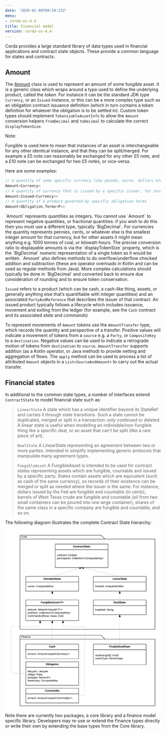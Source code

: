```yaml
---
date: '2020-01-08T09:59:25Z'
menu:
- corda-os-4.4
title: Financial model
version: corda-os-4.4
---
```





Corda provides a large standard library of data types used in financial applications and contract state objects.
            These provide a common language for states and contracts.


## Amount

The [Amount](api/kotlin/corda/net.corda.core.contracts/-amount/index) class is used to represent an amount of
                some fungible asset. It is a generic class which wraps around a type used to define the underlying product, called
                the *token*. For instance it can be the standard JDK type `Currency`, or an `Issued` instance, or this can be
                a more complex type such as an obligation contract issuance definition (which in turn contains a token definition
                for whatever the obligation is to be settled in). Custom token types should implement `TokenizableAssetInfo` to allow the
                `Amount` conversion helpers `fromDecimal` and `toDecimal` to calculate the correct `displayTokenSize`.

<div class="r3-o-note" role="alert"><span>Note: </span>


Fungible is used here to mean that instances of an asset is interchangeable for any other identical instance,
                    and that they can be split/merged. For example a £5 note can reasonably be exchanged for any other £5 note, and
                    a £10 note can be exchanged for two £5 notes, or vice-versa.


</div>
Here are some examples:

<div><Tabs value={value} aria-label="code tabs"><Tab label="kotlin" /></Tabs>
<TabPanel value={value} index={0}>

```kotlin
// A quantity of some specific currency like pounds, euros, dollars etc.
Amount<Currency>
// A quantity of currency that is issued by a specific issuer, for instance central bank vs other bank dollars
Amount<Issued<Currency>>
// A quantity of a product governed by specific obligation terms
Amount<Obligation.Terms<P>>
```

</TabPanel>

</div>
`Amount` represents quantities as integers. You cannot use `Amount` to represent negative quantities,
                or fractional quantities: if you wish to do this then you must use a different type, typically `BigDecimal`.
                For currencies the quantity represents pennies, cents, or whatever else is the smallest integer amount for that currency,
                but for other assets it might mean anything e.g. 1000 tonnes of coal, or kilowatt-hours. The precise conversion ratio
                to displayable amounts is via the `displayTokenSize` property, which is the `BigDecimal` numeric representation of
                a single token as it would be written. `Amount` also defines methods to do overflow/underflow checked addition and subtraction
                (these are operator overloads in Kotlin and can be used as regular methods from Java). More complex calculations should typically
                be done in `BigDecimal` and converted back to ensure due consideration of rounding and to ensure token conservation.

`Issued` refers to a product (which can be cash, a cash-like thing, assets, or generally anything else that’s
                quantifiable with integer quantities) and an associated `PartyAndReference` that describes the issuer of that contract.
                An issued product typically follows a lifecycle which includes issuance, movement and exiting from the ledger (for example,
                see the `Cash` contract and its associated *state* and *commands*)

To represent movements of `Amount` tokens use the `AmountTransfer` type, which records the quantity and perspective
                of a transfer. Positive values will indicate a movement of tokens from a `source` e.g. a `Party`, or `CompositeKey`
                to a `destination`. Negative values can be used to indicate a retrograde motion of tokens from `destination`
                to `source`. `AmountTransfer` supports addition (as a Kotlin operator, or Java method) to provide netting
                and aggregation of flows. The `apply` method can be used to process a list of attributed `Amount` objects in a
                `List<SourceAndAmount>` to carry out the actual transfer.


## Financial states

In additional to the common state types, a number of interfaces extend `ContractState` to model financial state such as:

> 
> 
> 
> `LinearState`
> A state which has a unique identifier beyond its StateRef and carries it through state transitions.
>                                 Such a state cannot be duplicated, merged or split in a transaction: only continued or deleted. A linear state is
>                                 useful when modelling an indivisible/non-fungible thing like a specific deal, or an asset that can’t be
>                                 split (like a rare piece of art).
> 
> 
> `DealState`
> A LinearState representing an agreement between two or more parties. Intended to simplify implementing generic
>                                 protocols that manipulate many agreement types.
> 
> 
> `FungibleAsset`
> A FungibleAsset is intended to be used for contract states representing assets which are fungible, countable and issued by a
>                                 specific party. States contain assets which are equivalent (such as cash of the same currency), so records of their existence
>                                 can be merged or split as needed where the issuer is the same. For instance, dollars issued by the Fed are fungible and
>                                 countable (in cents), barrels of West Texas crude are fungible and countable (oil from two small containers can be poured into one large
>                                 container), shares of the same class in a specific company are fungible and countable, and so on.

The following diagram illustrates the complete Contract State hierarchy:

![financialContractStateModel](resources/financialContractStateModel.png "financialContractStateModel")Note there are currently two packages, a core library and a finance model specific library.
                Developers may re-use or extend the Finance types directly or write their own by extending the base types from the Core library.


